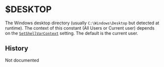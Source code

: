 # $DESKTOP

The Windows desktop directory (usually `C:\Windows\Desktop` but detected at runtime). The context of this constant (All Users or Current user) depends on the [`SetShellVarContext`][1] setting. The default is the current user.

## History

Not documented

[1]: ../Reference/SetShellVarContext.md
